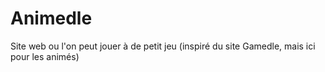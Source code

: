 # Animedle
Site web ou l'on peut jouer à de petit jeu (inspiré du site Gamedle, mais ici pour les animés)
